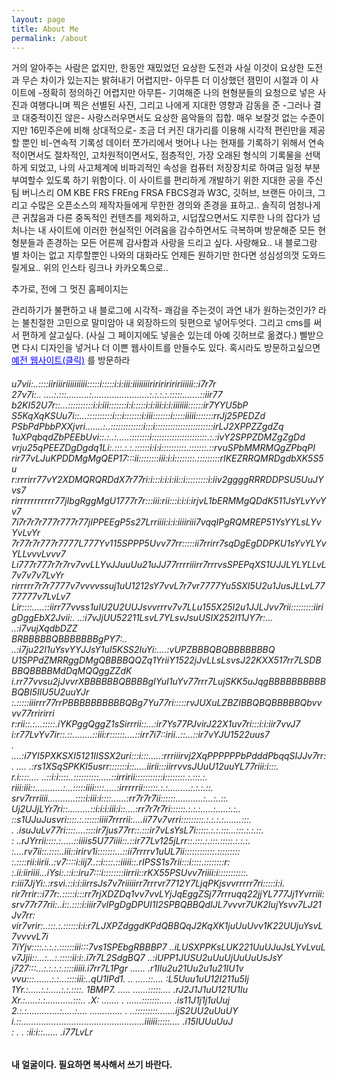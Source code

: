```yaml
---
layout: page
title: About Me
permalink: /about
---
```


<style>
  .header-info h6 {
    font-size: 6px; 
    white-space: nowrap;
  }

  
  @media only screen and (max-width: 760px) {
    .header-info h6 {
      font-size: 1px; 
    }
</style>
<div class=

</a> 거의 알아주는 사람은 없지만, 한동안 재밌었던 요상한 도전과 사실 이것이 요상한 도전과 무슨 차이가 있는지는 밝혀내기 어렵지만- 아무튼 더 이상했던 잼민이 시절과 이 사이트에 -정확히 정의하긴 어렵지만 아무튼- 기여해준 나의 현형분들의 요청으로 넣은 사진과 여행다니며 찍은 선별된 사진, 그리고 나에게 지대한 영향과 감동을 준 -그러나 결코 대중적이진 않은- 사랑스러우면서도 요상한 음악들의 집합. 매우 보잘것 없는 수준이지만 16민주은에 비해 상대적으로- 조금 더 커진 대가리를 이용해 시각적 편린만을 제공할 뿐인 비-연속적 기록성 데이터 쪼가리에서 벗어나 나는 현재를 기록하기 위해서 연속적이면서도 절차적인, 고차원적이면서도, 점층적인, 가장 오래된 형식의 기록물을 선택하게 되었고, 나의 사고체계에 비파괴적인 속성을 컴퓨터 저장장치로 하여금 일정 부분 부여할수 있도록 하기 위함이다. 이 사이트를 편리하게 개발하기 위한 지대한 공을 주신 팀 버니스리 OM KBE FRS FREng FRSA FBCS경과 W3C, 깃허브, 브랜든 아이크, 그리고 수많은 오픈소스의 제작자들에게 무한한 경의와 존경을 표하고.. 솔직히 엄청나게 큰 귀찮음과 다른 중독적인 컨텐츠를 제외하고, 시덥잖으면서도 지루한 나의 잡다가 넘처나는 내 사이트에 이러한 현실적인 어려움을 감수하면서도 극복하며 방문해준 모든 현형분들과 존경하는 모든 어른께 감사함과 사랑을 드리고 싶다. 사랑해요.. 내 블로그랑 별 차이는 없고 지루할뿐인 나와의 대화라도 언제든 원하기만 한다면 성심성의껏 도와드릴게요.. 위의 인스타 링크나 카카오톡으로..<br></a>



</a>추가로, 전에 그 멋진 홈페이지는</a>

</a>관리하기가 불편하고 내 블로그에 시각적- 쾌감을 주는것이 과연 내가 원하는것인가? 라는 불친절한 고민으로 말미암아 내 외장하드의 뒷편으로 넣어두엇다. 그리고 cms를 써서 편하게 살고싶다. (사실 그 페이지에도 넣을순 있는데 아예 깃허브로 옮겼다.) 삘받으면 다시 디자인을 넣거나 더 이쁜 웹사이트를 만들수도 있다. 혹시라도 방문하고싶으면 </a>
  <a href="https://whoisrealminjueun-old.netlify.app/" style="color: blue; text-decoration: underline;">예전 웹사이트(클릭)</a>
  를 방문하라

  <h6 id="homeLink">                                                                                              
u7vii:..::::iiriiiriiiiiiiiii:::::i:::::i:i:iii:iiiiiiiiririririririiiiii::i7r7r<br>
27v7i:..   ....:.:::.........:.......................:.:.:.:.:::::.......::iir77<br>
b2KI52U7r::...::::::::::i:i:iii:::::::i:i:::::i:i:iii:i:i:iiiiiii::::::ir7YYU5bP<br>
S5KqXqKSUu7i::...::::::::::i:::i:::::::i:iii:::::::i:::::iiiii:::::::rrJj25PEDZd<br>
PSbPdPbbPXXjvri.......:..:::::::::::::i:::i:::::::::::::::::::::::irLJ2XPPZZgdZq<br>
1uXPqbqdZbPEEbUvi::.:..:.....::::::::i::::::::::::::::::::::.:.:ivY2SPPZDMZgZgDd<br>
vrju25qPEEZDgDgdq1Li:.:::.:.:.::::::i:i:i::::::::::.:::::::.::rvuSPbMMRMQgZPbqPI<br>
rir77vLJuKPDDMgMgQEP17:::ii::::::::iii:i:i::::::::.:::::::::rIKEZRRQMRDgdbXK5S5u<br>
r:rrrirr77vY2XDMQRQRDdX7r77ri:i:::i:i:i:ii::i:::::::::i:iiv2ggggRRRDDPSU5UuJYvs7<br>
rirrrrrrrrrrr77jIbgRggMgU1777r7r:::iii:rii:::i:i:i:irjvL1bERMMgQDdK511JsYLvYvYv7<br>
7i7r7r7r777r777r77jIPPEEgP5s27Lrriiii:i:i:iiiiriii7vqqIPgRQMREP51YsYYLsLYvYvLvYr<br>
7r77r7r777r7777L777Yv115SPPP5Uvv77rr:::::ii7rrirr7sqDgEgDDPKU1sYvYLYvYLLvvvLvvv7<br>
Li777r777r7r7rv7vvLLYvJJuuUu21uJJ77rrrriiirr7rrrvsSPEPqXS1UJJLYLYLLvL7v7v7v7LvYr<br>
rirrrrr7r7r7777v7vvvvssuj1uU1212sY7vvL7r7vr7777Yu5SXI5U2u1JusJLLvL7777777v7LvLv7<br>
Lir::::.....::iirr77vvss1uIU2U2UUJsvvrrrv7v7LLu155X25I2u1JJLJvv7rii:::::::::iiri<br>
gDggEbX2Jvii:.     ..:i7vJjUU52211LsvL7YLsvJsuUSIX252I11JY7r:... ..:i7vujXqdbDZZ<br>
BRBBBBBQBBBBBBBgPY7:.. ..:i7ju22I1uYsvYYJJsY1uI5KSS2IuYi:....:vUPZBBBQBQBBBBBBBQ<br>
U1SPPdZMRRggDMgQBBBBQQZq1YriiY1522jJvLLsLsvsJ22KXX517rr7LSDBBBQBBBBMdDqMQQggZZdK<br>
i.rr77vvsu2jJvvrXBBBBBBQBBBBgIYuI1uYv77rrr7LujSKK5uJqgBBBBBBBBBBBQBI5IIU5U2uuYJr<br>
:.:::::iiirrr77rrPBBBBBBBBBBQBg7Yu77ri:::::rvJUXuLZBZIBBQBQBBBBBQbvvvv77rririrri<br>
r:rii::.:...:::::.iYKPggQggZ1sSirrrii::...:ir7Ys77PJvirJ22X1uv7ri:::i:i:iir7vvJ7<br>
i:r77LvYv7ir::.::........::iii:r::::::....::irr7i7::irii..::...::ir7vYJU1522uus7<br>
. ....:i7YI5PXKSXI5121IISSX2uri:::i:::.....:rrriiirvj2XqPPPPPPbPdddPbqqSIJJv7rr:<br>
. ....    .:rs1XSqSPKKI5usrr:::::::i::.....iirii:::iirrvvsJUuU12uuYL77riii:i:::.<br>
r.i::::....   ..::i:i::::..::::::::::.....::irririi:::::::::::i::::::::.:.:::.:.<br>
riii:iii::...........:...:::::iiii::::.....:irrrrrii::::::.:.:.........:.:.:.::.<br>
srv7rrriiii...........::::i:iii:i::::......:rr7r7r7ii::::::...........:...:..::.<br>
Uj2UJjLYr7ri::.........::i:i:i:iii:i::....:rr7r7r7ri::::::.:.:.:.....:.....:.:..<br>
::s1UJuJusvri::::.:.::::::iiii7rrrrii:....ii77v7vrri:::::::::.:.:.:.:.......:::.<br>
. .isuJuLv77ri::::....::::ir7jus77rr::.:::ir7vLsYsL7i:::::.:.:.:::...:::.:.:.::.<br>
: ..rJYrrii::::.:.....::iiiis5U77iiii::.::ir77Lv125jLrr::.:::.:.:::.:::::.:.:.:.<br>
:....rv7ii::.::::..iii::irirv1i:::::::...::ii7rrrrv1uUL7ii::::::::::::.:::::::::<br>
:.::::rii:iirii..:v7::::i:iij7..::i::::.::iiiii::.rIPSS1s7rii:::i::::.::::::::r:<br>
:.ii:iiriiii...iYsi:.::i::iru7:::i::::::::iirrii::rKX55PSUvv7riiii:i:::::::::::.<br>
r:iii7JjYi:.:rsvi.::i:i:iirrsJs7v7riiiiirr7rrrvr7712Y7LjqPKjsvvrrrrr7ri:::::i:i.<br>
rir7rrir::i77r:.:::::i:::rr7rjXDZDq1vv7vvLYjJqEggZSj77rrruqq22jjYL777Jj1Yvrriii:<br>
srv77r77rii:..i::.::::i:iiir7vIPgDgDPUI1I2SPBQBBQdIJL7vvvr7UK2IujYsvv7LJ21Jv7rr:<br>
vir7vrir:..:::.:.::::::i:i:r7LJXPZdggdKPdQBBQqJ2KqXK1juUuUvv1K22UUjuYsvL7vvvvL7i<br>
7iYjv::::.:.:.:.::::::iii:::7vs1SPEbgRBBBP7      ..iLUSXPPKsLUK221UuUJuJsLYvLvuL<br>
v7Jjii::...:...:.:::::ii:i:.i7r7L2SdgBQ7             ..:iUPP1JUSU2uUuUjUuUuUsJsY<br>
j727:::...:.:.:.:.::::iiiii.i7rr7L1Pgr          ......    .r1IIu2u21Uu2u1u21IU1v<br>
vvu:::.......:.:...::::iii:..qU1IPd1.   ..     .....::....   :L5Uuu1uU12I211u5Ij<br>
1Yr.:.....:.:.....:.:.::::.  1BMP7.   .....   ......:::::....  .rJ2J1J1uU121U1Iu<br>
Xr.:.....:.:...........:::.. .X:   ....... . ......:::::::.....  .is11J1j1j1uUuj<br>
2.:.:.............:.....:....     ............. . ..:::::::::.......ijS2UU2uUuUY<br>
i.::.................................................iiiiii:::::.... .i15IUUuUuJ<br>
: .   .                                               :ii:i::......     .i77LvLr<br>
  </h6>

<h4>내 얼굴이다. 필요하면 복사해서 쓰기 바란다.</h4>

